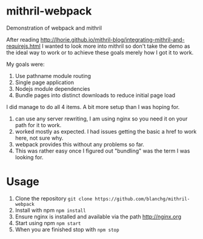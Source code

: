 mithril-webpack
===============

Demonstration of webpack and mithril

After reading http://lhorie.github.io/mithril-blog/integrating-mithril-and-requirejs.html I wanted to look more into mithril so don't take the demo as the ideal way to work or to achieve these goals merely how I got it to work.

My goals were:

1. Use pathname module routing
2. Single page application
3. Nodejs module dependencies
4. Bundle pages into distinct downloads to reduce initial page load

I did manage to do all 4 items.  A bit more setup than I was hoping for.

1. can use any server rewriting, I am using nginx so you need it on your path for it to work.
2. worked mostly as expected.  I had issues getting the basic a href to work here, not sure why.
3. webpack provides this without any problems so far.
4. This was rather easy once I figured out "bundling" was the term I was looking for.

Usage
=====

1. Clone the repository `git clone https://github.com/blanchg/mithril-webpack`
2. Install with npm `npm install`
3. Ensure nginx is installed and available via the path http://nginx.org
4. Start using npm `npm start`
5. When you are finished stop with `npm stop`  
